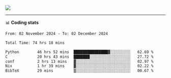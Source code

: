 <picture>
  <source
  srcset="https://github-readme-stats.vercel.app/api?username=sant0s12&show_icons=true&theme=dark"
  media="(prefers-color-scheme: dark)"
  />
  <source
  srcset="https://github-readme-stats.vercel.app/api?username=sant0s12&show_icons=true"
  media="(prefers-color-scheme: light)"
  />
  <img src="https://github-readme-stats.vercel.app/api?username=sant0s12&show_icons=true" />
</picture>

---

📊 **Coding stats**

<!--START_SECTION:waka-->

```txt
From: 02 November 2024 - To: 02 December 2024

Total Time: 74 hrs 18 mins

Python        46 hrs 52 mins  ███████████████▓░░░░░░░░░   62.69 %
C             20 hrs 43 mins  ███████░░░░░░░░░░░░░░░░░░   27.72 %
conf          2 hrs 13 mins   ▓░░░░░░░░░░░░░░░░░░░░░░░░   02.97 %
Nix           1 hr 39 mins    ▓░░░░░░░░░░░░░░░░░░░░░░░░   02.22 %
BibTeX        29 mins         ▒░░░░░░░░░░░░░░░░░░░░░░░░   00.67 %
```

<!--END_SECTION:waka-->
